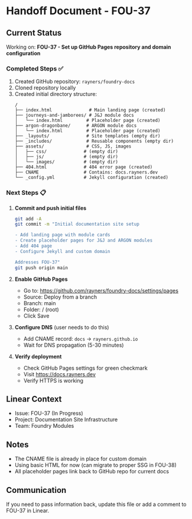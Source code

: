 # Handoff Document - FOU-37

## Current Status
Working on: **FOU-37 - Set up GitHub Pages repository and domain configuration**

### Completed Steps ✅
1. Created GitHub repository: `rayners/foundry-docs`
2. Cloned repository locally
3. Created initial directory structure:
   ```
   /
   ├── index.html              # Main landing page (created)
   ├── journeys-and-jamborees/ # J&J module docs
   │   └── index.html         # Placeholder page (created)
   ├── argon-dragonbane/      # ARGON module docs
   │   └── index.html         # Placeholder page (created)
   ├── _layouts/              # Site templates (empty dir)
   ├── _includes/             # Reusable components (empty dir)
   ├── assets/                # CSS, JS, images
   │   ├── css/              # (empty dir)
   │   ├── js/               # (empty dir)
   │   └── images/           # (empty dir)
   ├── 404.html              # 404 error page (created)
   ├── CNAME                 # Contains: docs.rayners.dev
   └── _config.yml           # Jekyll configuration (created)
   ```

### Next Steps 📋
1. **Commit and push initial files**
   ```bash
   git add -A
   git commit -m "Initial documentation site setup

   - Add landing page with module cards
   - Create placeholder pages for J&J and ARGON modules
   - Add 404 page
   - Configure Jekyll and custom domain

   Addresses FOU-37"
   git push origin main
   ```

2. **Enable GitHub Pages**
   - Go to: https://github.com/rayners/foundry-docs/settings/pages
   - Source: Deploy from a branch
   - Branch: main
   - Folder: / (root)
   - Click Save

3. **Configure DNS** (user needs to do this)
   - Add CNAME record: `docs` → `rayners.github.io`
   - Wait for DNS propagation (5-30 minutes)

4. **Verify deployment**
   - Check GitHub Pages settings for green checkmark
   - Visit https://docs.rayners.dev
   - Verify HTTPS is working

## Linear Context
- Issue: FOU-37 (In Progress)
- Project: Documentation Site Infrastructure
- Team: Foundry Modules

## Notes
- The CNAME file is already in place for custom domain
- Using basic HTML for now (can migrate to proper SSG in FOU-38)
- All placeholder pages link back to GitHub repo for current docs

## Communication
If you need to pass information back, update this file or add a comment to FOU-37 in Linear.